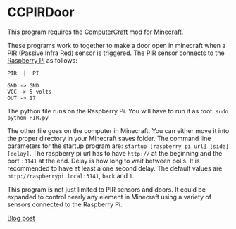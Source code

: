 CCPIRDoor
=========

This program requires the [ComputerCraft](http://www.computercraft.info/) mod for [Minecraft](https://minecraft.net/).

These programs work to together to make a door open in minecraft when a PIR (Passive Infra Red) sensor is triggered.
The PIR sensor connects to the [Raspberry Pi](http://www.raspberrypi.org/) as follows:

```
PIR  |  PI

GND -> GND
VCC -> 5 volts
OUT -> 17
```

The python file runs on the Raspberry Pi. You will have to run it as root: `sudo python PIR.py`

The other file goes on the computer in Minecraft. You can either move it into the proper directory in your Minecraft saves folder. The command line parameters for the startup program are: `startup [raspberry pi url] [side] [delay]`. The raspberry pi url has to have `http://` at the beginning and the port `:3141` at the end. Delay is how long to wait between polls. It is recommended to have at least a one second delay. The default values are `http://raspberrypi.local:3141`, `back` and `1`.

This program is not just limited to PIR sensors and doors. It could be expanded to control nearly any element in Minecraft using a variety of sensors connected to the Raspberry Pi.

[Blog post](http://codinghobbit.no-ip.org/blog/?p=21)